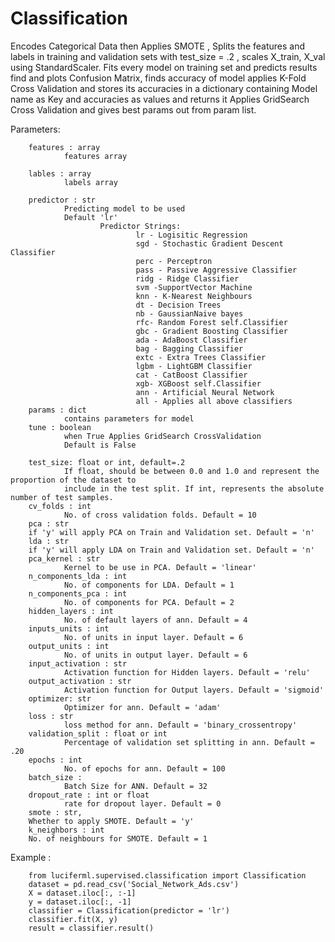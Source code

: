 # Classification

Encodes Categorical Data then Applies SMOTE , Splits the features and labels in training and validation sets with test_size = .2 , scales X_train, X_val using StandardScaler.
Fits every model on training set and predicts results find and plots Confusion Matrix,
finds accuracy of model applies K-Fold Cross Validation
and stores its accuracies in a dictionary containing Model name as Key and accuracies as values and returns it
Applies GridSearch Cross Validation and gives best params out from param list.

Parameters:

        features : array
                features array

        lables : array
                labels array

        predictor : str
                Predicting model to be used
                Default 'lr'
                        Predictor Strings:
                                lr - Logisitic Regression
                                sgd - Stochastic Gradient Descent Classifier
                                perc - Perceptron
                                pass - Passive Aggressive Classifier
                                ridg - Ridge Classifier
                                svm -SupportVector Machine
                                knn - K-Nearest Neighbours
                                dt - Decision Trees
                                nb - GaussianNaive bayes
                                rfc- Random Forest self.Classifier
                                gbc - Gradient Boosting Classifier
                                ada - AdaBoost Classifier
                                bag - Bagging Classifier
                                extc - Extra Trees Classifier
                                lgbm - LightGBM Classifier
                                cat - CatBoost Classifier
                                xgb- XGBoost self.Classifier
                                ann - Artificial Neural Network
                                all - Applies all above classifiers
        params : dict
                contains parameters for model
        tune : boolean
                when True Applies GridSearch CrossValidation
                Default is False

        test_size: float or int, default=.2
                If float, should be between 0.0 and 1.0 and represent the proportion of the dataset to
                include in the test split. If int, represents the absolute number of test samples.
        cv_folds : int
                No. of cross validation folds. Default = 10
        pca : str
        if 'y' will apply PCA on Train and Validation set. Default = 'n'
        lda : str
        if 'y' will apply LDA on Train and Validation set. Default = 'n'
        pca_kernel : str
                Kernel to be use in PCA. Default = 'linear'
        n_components_lda : int
                No. of components for LDA. Default = 1
        n_components_pca : int
                No. of components for PCA. Default = 2
        hidden_layers : int
                No. of default layers of ann. Default = 4
        inputs_units : int
                No. of units in input layer. Default = 6
        output_units : int
                No. of units in output layer. Default = 6
        input_activation : str
                Activation function for Hidden layers. Default = 'relu'
        output_activation : str
                Activation function for Output layers. Default = 'sigmoid'
        optimizer: str
                Optimizer for ann. Default = 'adam'
        loss : str
                loss method for ann. Default = 'binary_crossentropy'
        validation_split : float or int
                Percentage of validation set splitting in ann. Default = .20
        epochs : int
                No. of epochs for ann. Default = 100
        batch_size :
                Batch Size for ANN. Default = 32
        dropout_rate : int or float
                rate for dropout layer. Default = 0
        smote : str,
        Whether to apply SMOTE. Default = 'y'
        k_neighbors : int
        No. of neighbours for SMOTE. Default = 1

Example :

        from luciferml.supervised.classification import Classification
        dataset = pd.read_csv('Social_Network_Ads.csv')
        X = dataset.iloc[:, :-1]
        y = dataset.iloc[:, -1]
        classifier = Classification(predictor = 'lr')
        classifier.fit(X, y)
        result = classifier.result()
